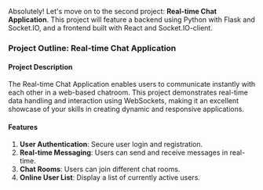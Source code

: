 Absolutely! Let's move on to the second project: **Real-time Chat Application**. This project will feature a backend using Python with Flask and Socket.IO, and a frontend built with React and Socket.IO-client.

### Project Outline: Real-time Chat Application

#### Project Description
The Real-time Chat Application enables users to communicate instantly with each other in a web-based chatroom. This project demonstrates real-time data handling and interaction using WebSockets, making it an excellent showcase of your skills in creating dynamic and responsive applications.

#### Features
1. **User Authentication**: Secure user login and registration.
2. **Real-time Messaging**: Users can send and receive messages in real-time.
3. **Chat Rooms**: Users can join different chat rooms.
4. **Online User List**: Display a list of currently active users.